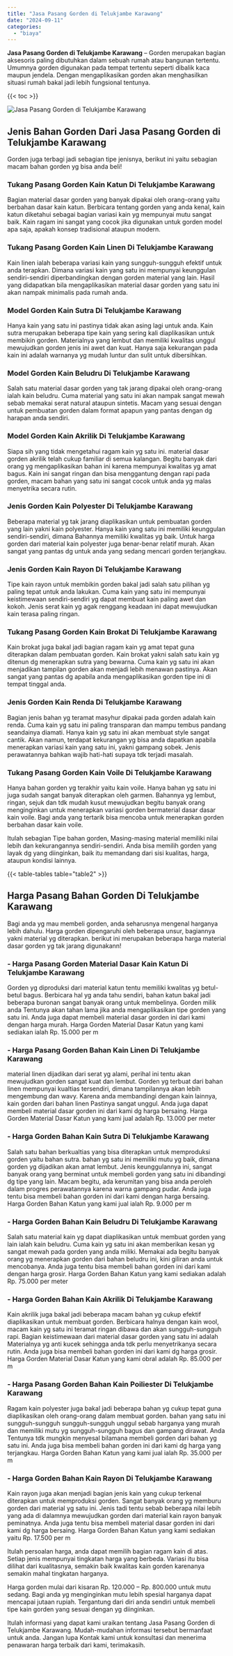 ```yaml
---
title: "Jasa Pasang Gorden di Telukjambe Karawang"
date: "2024-09-11"
categories: 
  - "biaya"
---
```


**Jasa Pasang Gorden di Telukjambe Karawang** – Gorden merupakan bagian aksesoris paling dibutuhkan dalam sebuah rumah atau bangunan tertentu. Umumnya gorden digunakan pada tempat tertentu seperti dibalik kaca maupun jendela. Dengan mengaplikasikan gorden akan menghasilkan situasi rumah bakal jadi lebih fungsional tentunya.

{{< toc >}}

![Jasa Pasang Gorden di Telukjambe Karawang](/images/pasang-gorden-murah01.png)

## Jenis Bahan Gorden Dari Jasa Pasang Gorden di Telukjambe Karawang

Gorden juga terbagi jadi sebagian tipe jenisnya, berikut ini yaitu sebagian macam bahan gorden yg bisa anda beli!

### Tukang Pasang Gorden Kain Katun Di Telukjambe Karawang

Bagian material dasar gorden yang banyak dipakai oleh orang-orang yaitu berbahan dasar kain katun. Berbicara tentang gorden yang anda kenal, kain katun diketahui sebagai bagian variasi kain yg mempunyai mutu sangat baik. Kain ragam ini sangat yang cocok jika digunakan untuk gorden model apa saja, apakah konsep tradisional ataupun modern.

### Tukang Pasang Gorden Kain Linen Di Telukjambe Karawang

Kain linen ialah beberapa variasi kain yang sungguh-sungguh efektif untuk anda terapkan. Dimana variasi kain yang satu ini mempunyai keunggulan sendiri-sendiri diperbandingkan dengan gorden material yang lain. Hasil yang didapatkan bila mengaplikasikan material dasar gorden yang satu ini akan nampak minimalis pada rumah anda.

### Model Gorden Kain Sutra Di Telukjambe Karawang

Hanya kain yang satu ini pastinya tidak akan asing lagi untuk anda. Kain sutra merupakan beberapa tipe kain yang sering kali diaplikasikan untuk membikin gorden. Materialnya yang lembut dan memiliki kwalitas unggul mewujudkan gorden jenis ini awet dan kuat. Hanya saja kekurangan pada kain ini adalah warnanya yg mudah luntur dan sulit untuk dibersihkan.

### Model Gorden Kain Beludru Di Telukjambe Karawang

Salah satu material dasar gorden yang tak jarang dipakai oleh orang-orang ialah kain beludru. Cuma material yang satu ini akan nampak sangat mewah sebab memakai serat natural ataupun sintetis. Macam yang sesuai dengan untuk pembuatan gorden dalam format apapun yang pantas dengan dg harapan anda sendiri.

### Model Gorden Kain Akrilik Di Telukjambe Karawang

Siapa sih yang tidak mengetahui ragam kain yg satu ini. material dasar gorden akrilik telah cukup familiar di semua kalangan. Begitu banyak dari orang yg mengaplikasikan bahan ini karena mempunyai kwalitas yg amat bagus. Kain ini sangat ringan dan bisa menggantung dengan rapi pada gorden, macam bahan yang satu ini sangat cocok untuk anda yg malas menyetrika secara rutin.

### Jenis Gorden Kain Polyester Di Telukjambe Karawang

Beberapa material yg tak jarang diaplikasikan untuk pembuatan gorden yang lain yakni kain polyester. Hanya kain yang satu ini memiliki keunggulan sendiri-sendiri, dimana Bahannya memiliki kwalitas yg baik. Untuk harga gorden dari material kain polyester juga benar-benar relatif murah. Akan sangat yang pantas dg untuk anda yang sedang mencari gorden terjangkau.

### Jenis Gorden Kain Rayon Di Telukjambe Karawang

Tipe kain rayon untuk membikin gorden bakal jadi salah satu pilihan yg paling tepat untuk anda lakukan. Cuma kain yang satu ini mempunyai keistimewaan sendiri-sendiri yg dapat membuat kain paling awet dan kokoh. Jenis serat kain yg agak renggang keadaan ini dapat mewujudkan kain terasa paling ringan.

### Tukang Pasang Gorden Kain Brokat Di Telukjambe Karawang

Kain brokat juga bakal jadi bagian ragam kain yg amat tepat guna diterapkan dalam pembuatan gorden. Kain brokat yakni salah satu kain yg ditenun dg menerapkan sutra yang bewarna. Cuma kain yg satu ini akan menjadikan tampilan gorden akan menjadi lebih menawan pastinya. Akan sangat yang pantas dg apabila anda mengaplikasikan gorden tipe ini di tempat tinggal anda.

### Jenis Gorden Kain Renda Di Telukjambe Karawang

Bagian jenis bahan yg teramat masyhur dipakai pada gorden adalah kain renda. Cuma kain yg satu ini paling transparan dan mampu tembus pandang seandainya diamati. Hanya kain yg satu ini akan membuat style sangat cantik. Akan namun, terdapat kekurangan yg bisa anda dapatkan apabila menerapkan variasi kain yang satu ini, yakni gampang sobek. Jenis perawatannya bahkan wajib hati-hati supaya tdk terjadi masalah.

### Tukang Pasang Gorden Kain Voile Di Telukjambe Karawang

Hanya bahan gorden yg terakhir yaitu kain voile. Hanya bahan yg satu ini juga sudah sangat banyak diterapkan oleh garmen. Bahannya yg lembut, ringan, sejuk dan tdk mudah kusut mewujudkan begitu banyak orang menginginkan untuk menerapkan variasi gorden bermaterial dasar dasar kain voile. Bagi anda yang tertarik bisa mencoba untuk menerapkan gorden berbahan dasar kain voile.

Itulah sebagian Tipe bahan gorden, Masing-masing material memiliki nilai lebih dan kekurangannya sendiri-sendiri. Anda bisa memilih gorden yang layak dg yang diinginkan, baik itu memandang dari sisi kualitas, harga, ataupun kondisi lainnya.

{{< table-tables table="table2" >}}

## Harga Pasang Bahan Gorden Di Telukjambe Karawang

Bagi anda yg mau membeli gorden, anda seharusnya mengenal harganya lebih dahulu. Harga gorden dipengaruhi oleh beberapa unsur, bagiannya yakni material yg diterapkan. berikut ini merupakan beberapa harga material dasar gorden yg tak jarang digunakann!

### \- Harga Pasang Gorden Material Dasar Kain Katun Di Telukjambe Karawang

Gorden yg diproduksi dari material katun tentu memiliki kwalitas yg betul-betul bagus. Berbicara hal yg anda tahu sendiri, bahan katun bakal jadi beberapa buronan sangat banyak orang untuk membelinya. Gorden milik anda Tentunya akan tahan lama jika anda mengaplikasikan tipe gorden yang satu ini. Anda juga dapat membeli material dasar gorden ini dari kami dengan harga murah. Harga Gorden Material Dasar Katun yang kami sediakan ialah Rp. 15.000 per m

### \- Harga Pasang Gorden Bahan Kain Linen Di Telukjambe Karawang

material linen dijadikan dari serat yg alami, perihal ini tentu akan mewujudkan gorden sangat kuat dan lembut. Gorden yg terbuat dari bahan linen mempunyai kualtias tersendiri, dimana tampilannya akan lebih mengembung dan wavy. Karena anda membandingi dengan kain lainnya, kain gorden dari bahan linen Pastinya sangat unggul. Anda juga dapat membeli material dasar gorden ini dari kami dg harga bersaing. Harga Gorden Material Dasar Katun yang kami jual adalah Rp. 13.000 per meter

### \- Harga Gorden Bahan Kain Sutra Di Telukjambe Karawang

Salah satu bahan berkualtias yang bisa diterapkan untuk memproduksi gorden yaitu bahan sutra. bahan yg satu ini memiliki mutu yg baik, dimana gorden yg dijadikan akan amat lembut. Jenis keunggulannya ini, sangat banyak orang yang berminat untuk membeli gorden yang satu ini dibandingi dg tipe yang lain. Macam begitu, ada kerumitan yang bisa anda peroleh dalam progres perawatannya karena warna gampang pudar. Anda juga tentu bisa membeli bahan gorden ini dari kami dengan harga bersaing. Harga Gorden Bahan Katun yang kami jual ialah Rp. 9.000 per m

### \- Harga Gorden Bahan Kain Beludru Di Telukjambe Karawang

Salah satu material kain yg dapat diaplikasikan untuk membuat gorden yang lain ialah kain beludru. Cuma kain yg satu ini akan memberikan kesan yg sangat mewah pada gorden yang anda miliki. Memakai ada begitu banyak orang yg menerapkan gorden dari bahan beludru ini, kini giliran anda untuk mencobanya. Anda juga tentu bisa membeli bahan gorden ini dari kami dengan harga grosir. Harga Gorden Bahan Katun yang kami sediakan adalah Rp. 75.000 per meter

### \- Harga Gorden Bahan Kain Akrilik Di Telukjambe Karawang

Kain akrilik juga bakal jadi beberapa macam bahan yg cukup efektif diaplikasikan untuk membuat gorden. Berbicara halnya dengan kain wool, macam kain yg satu ini teramat ringan dibawa dan akan sungguh-sungguh rapi. Bagian keistimewaan dari material dasar gorden yang satu ini adalah Materialnya yg anti kucek sehingga anda tdk perlu menyetrikanya secara rutin. Anda juga bisa membeli bahan gorden ini dari kami dg harga grosir. Harga Gorden Material Dasar Katun yang kami obral adalah Rp. 85.000 per m

### \- Harga Pasang Gorden Bahan Kain Poiliester Di Telukjambe Karawang

Ragam kain polyester juga bakal jadi beberapa bahan yg cukup tepat guna diaplikasikan oleh orang-orang dalam membuat gorden. bahan yang satu ini sungguh-sungguh sungguh-sungguh unggul sebab harganya yang murah dan memiliki mutu yg sungguh-sungguh bagus dan gampang dirawat. Anda Tentunya tdk mungkin menyesal bilamana membeli gorden dari bahan yg satu ini. Anda juga bisa membeli bahan gorden ini dari kami dg harga yang terjangkau. Harga Gorden Bahan Katun yang kami jual ialah Rp. 35.000 per m

### \- Harga Gorden Bahan Kain Rayon Di Telukjambe Karawang

Kain rayon juga akan menjadi bagian jenis kain yang cukup terkenal diterapkan untuk memproduksi gorden. Sangat banyak orang yg memburu gorden dari material yg satu ini. Jenis tadi tentu sebab beberapa nilai lebih yang ada di dalamnya mewujudkan gorden dari material kain rayon banyak peminatnya. Anda juga tentu bisa membeli material dasar gorden ini dari kami dg harga bersaing. Harga Gorden Bahan Katun yang kami sediakan yaitu Rp. 17.500 per m

Itulah persoalan harga, anda dapat memilih bagian ragam kain di atas. Setiap jenis mempunyai tingkatan harga yang berbeda. Variasi itu bisa dilihat dari kualitasnya, semakin baik kwalitas kain gorden karenanya semakin mahal tingkatan harganya.

Harga gorden mulai dari kisaran Rp. 120.000 – Rp. 800.000 untuk mutu sedang. Bagi anda yg menginginkan mutu lebih spesial harganya dapat mencapai jutaan rupiah. Tergantung dari diri anda sendiri untuk membeli tipe kain gorden yang sesuai dengan yg diinginkan.

Itulah informasi yang dapat kami uraikan tentang Jasa Pasang Gorden di Telukjambe Karawang. Mudah-mudahan informasi tersebut bermanfaat untuk anda. Jangan lupa Kontak kami untuk konsultasi dan menerima penawaran harga terbaik dari kami, terimakasih.
